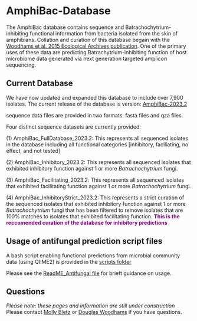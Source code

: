 # AmphiBac-Database

The AmphiBac database contains sequence and Batrachochytrium-inhibiting functional information from bacteria isolated from the skin of amphibians.  Collation and curation of this database begain with the [Woodhams et al. 2015 Ecological Archives publication](https://esajournals.onlinelibrary.wiley.com/doi/abs/10.1890/14-1837.1). One of the primary uses of these data are predicting Batrachytrium-inhibiting function of host microbiome data generated via next generation targeted amplicon sequencing.

## Current Database

We have now updated and expanded this database to include over 7,900 isolates. The current release of the database is version: [AmphiBac-2023.2](https://github.com/AmphiBac/AmphiBac-Database/tree/main/AmphiBac-2023.2)

sequence data files are provided in two formats: fasta files and qza files.

Four distinct sequence datasets are currently provided:

(1) AmphiBac_FullDatabase_2023.2: This represents all sequenced isolates in the database including all functional categories [inhibitory, faciliating, no effect, and not tested]

(2) AmphiBac_Inhibitory_2023.2: This represents all sequenced isolates that exhibited inhibitory function against 1 or more *Batrachochytrium* fungi.

(3) AmphiBac_Facilitating_2023.2: This represents all sequenced isolates that exhibited facilitating function against 1 or more *Batrachochytrium* fungi.

(4) AmphiBac_InhibitoryStrict_2023.2: This represents a strict curation of the  sequenced isolates that exhibited inhibitory function against 1 or more *Batrachochytrium* fungi that has been filtered to remove isolates that are 100% matches to isolates that exhibited facilitating function. <span style="color:purple">**This is the reccomended curation of the database for inhibitory predictions**</span>

## Usage of antifungal prediction script files

A bash script enabling functional predictions from microbial community data (using QIIME2) is provided in the [scripts folder](https://github.com/AmphiBac/AmphiBac-Database/tree/main/scripts)

Please see the [ReadME_Antifungal file](https://github.com/AmphiBac/AmphiBac-Database/blob/main/scripts/README_Antifungal.txt) for brieft guidance on usage.

## Questions

*Please note: these pages and information are still under construction* Please contact [Molly Bletz](molly.bletz@gmail.com) or [Douglas Woodhams](dwoodhams@gmail.com) if you have questions.

